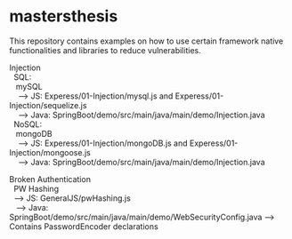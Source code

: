 # mastersthesis
This repository contains examples on how to use certain framework native functionalities and libraries to reduce vulnerabilities.

Injection  
&nbsp;  SQL:  
 &nbsp;&nbsp;   mySQL   
 &nbsp;&nbsp;&nbsp; --> JS: Experess/01-Injection/mysql.js and Experess/01-Injection/sequelize.js  
 &nbsp;&nbsp;&nbsp; --> Java: SpringBoot/demo/src/main/java/main/demo/Injection.java  
&nbsp;  NoSQL:  
 &nbsp;&nbsp;   mongoDB  
 &nbsp;&nbsp;&nbsp; --> JS: Experess/01-Injection/mongoDB.js and Experess/01-Injection/mongoose.js  
 &nbsp;&nbsp;&nbsp; --> Java: SpringBoot/demo/src/main/java/main/demo/Injection.java  
  
  
Broken Authentication  
&nbsp;  PW Hashing   
&nbsp;&nbsp;--> JS: GeneralJS/pwHashing.js  
&nbsp;&nbsp; --> Java: SpringBoot/demo/src/main/java/main/demo/WebSecurityConfig.java --> Contains PasswordEncoder declarations  
             
             
